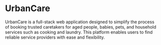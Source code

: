 # UrbanCare
UrbanCare is a full-stack web application designed to simplify the process of booking trusted caretakers for aged people, babies, pets, and household services such as cooking and laundry. This platform enables users to find reliable service providers with ease and flexibility.
